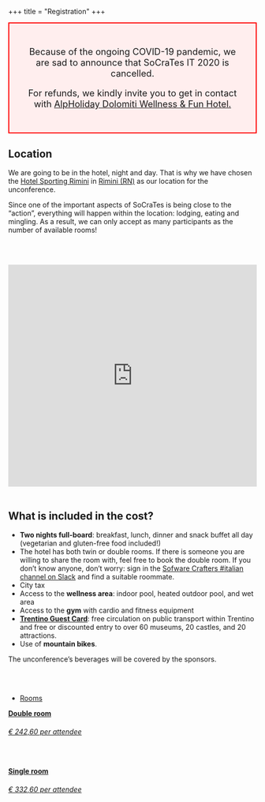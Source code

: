 +++
title = "Registration"
+++

<style type="text/css">
    .cancellation {
        border:2px solid red;
        background-color: #ffeeee;
        text-align: center;
        padding: 2em;
    }
    .cancellation p {
        font-size: 130%;
    };
</style>

<div class="cancellation" >
    <p>Because of the ongoing COVID-19 pandemic, we are sad to announce that SoCraTes IT 2020 is cancelled.</p>
    <p>For refunds, we kindly invite you to get in contact with <a href="https://www.alpholiday.it/" target="_blank">AlpHoliday Dolomiti Wellness &amp; Fun Hotel.</a></p>
</div>

## Location
We are going to be in the hotel, night and day. That is why we have chosen the [Hotel Sporting Rimini](https://www.hotelsportingrimini.com/) in [Rimini (RN)](https://www.google.com/maps/place/Hotel+Sporting+Rimini/@44.0692481,12.5777186,17z/data=!3m1!4b1!4m8!3m7!1s0x132cc3771484e347:0xa0d37c9d07777d6b!5m2!4m1!1i2!8m2!3d44.0692443!4d12.5799073) as our location for the unconference.

Since one of the important aspects of SoCraTes is being close to the “action”, everything will happen within the location: lodging, eating and mingling. As a result, we can only accept as many participants as the number of available rooms!

<br/><br/>

<div class="container">
  <div class="intro-text">
    <iframe src="https://www.google.com/maps/embed?pb=!1m18!1m12!1m3!1d2755.0953848831678!2d10.869012615586582!3d46.327800479120626!2m3!1f0!2f0!3f0!3m2!1i1024!2i768!4f13.1!3m3!1m2!1s0x4782f59f0efeb1bf%3A0xee0d0102dd67f101!2sHotel%20AlpHoliday%20Dolomiti!5e0!3m2!1sen!2sch!4v1582100329275!5m2!1sen!2sch" width="100%" height="450" frameborder="0" style="border:0;" allowfullscreen=""></iframe>        
  </div>
</div>

<br/>

## What is included in the cost?

* **Two nights full-board**: breakfast, lunch, dinner and snack buffet all day (vegetarian and gluten-free food included!)
* The hotel has both twin or double rooms. If there is someone you are willing to share the room with, feel free to book the double room. If you don’t know anyone, don’t worry: sign in the [Sofware Crafters #italian channel on Slack](http://bit.ly/SlackSocrates) and find a suitable roommate.
* City tax
* Access to the **wellness area**: indoor pool, heated outdoor pool, and wet area
* Access to the **gym** with cardio and fitness equipment
* [**Trentino Guest Card**](https://www.visittrentino.info/en/experience/trentino-guest-card): free circulation on public transport within Trentino and free or discounted entry to over 60 museums, 20 castles, and 20 attractions.
* Use of **mountain bikes**.

The unconference’s beverages will be covered by the sponsors.

<br/><br/>

<div class="row schedule schedule-light">
    <ul class="nav nav-schedule">
        <li><a href="Rooms" data-toggle="tab">Rooms</a></li>
    </ul>
    <div class="tab-content">
        <div id="schedule3_day1" class="tab-pane fade active in">
            <div class="panel-group" id="schedule3_day1_timeline">
                <div class="panel schedule-item">
                    <a data-toggle="collapse" href="#schedule3_day1_time1" class="schedule-item-toggle">
                        <strong class="time highlight">Double room</strong>
                        <div class="lecture-icon-wrapper"><span class="fa fa-bed"></span></div>
                        <h6 class="time highlight price">€ 242,60 per attendee</h6>
                    </a>
                    <div id="schedule3_day1_time1" class="panel-collapse collapse in schedule-item-body">
                        <p class="description">&nbsp;</p>
                    </div>
                </div>
                <div class="panel schedule-item">
                    <a data-toggle="collapse" href="#schedule3_day1_time1" class="schedule-item-toggle">
                        <strong class="time highlight">Single room</strong>
                        <div class="lecture-icon-wrapper"><span class="fa fa-bed"></span></div>
                        <h6 class="time highlight price">€ 332,60 per attendee</h6>
                    </a>
                    <div id="schedule3_day1_time1" class="panel-collapse collapse in schedule-item-body">
                        <p class="description">&nbsp;</p>
                    </div>
                </div>
            </div>
        </div>
    </div>
</div>
